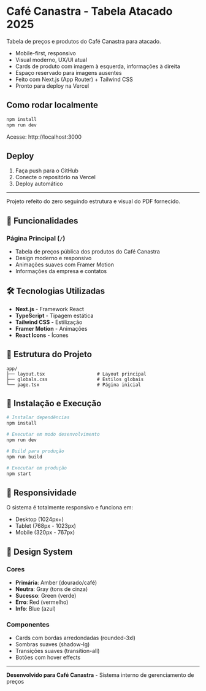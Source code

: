 # Café Canastra - Tabela Atacado 2025

Tabela de preços e produtos do Café Canastra para atacado.

- Mobile-first, responsivo
- Visual moderno, UX/UI atual
- Cards de produto com imagem à esquerda, informações à direita
- Espaço reservado para imagens ausentes
- Feito com Next.js (App Router) + Tailwind CSS
- Pronto para deploy na Vercel

## Como rodar localmente

```bash
npm install
npm run dev
```

Acesse: http://localhost:3000

## Deploy

1. Faça push para o GitHub
2. Conecte o repositório na Vercel
3. Deploy automático

---

Projeto refeito do zero seguindo estrutura e visual do PDF fornecido.

## 🚀 Funcionalidades

### Página Principal (`/`)
- Tabela de preços pública dos produtos do Café Canastra
- Design moderno e responsivo
- Animações suaves com Framer Motion
- Informações da empresa e contatos

## 🛠️ Tecnologias Utilizadas

- **Next.js** - Framework React
- **TypeScript** - Tipagem estática
- **Tailwind CSS** - Estilização
- **Framer Motion** - Animações
- **React Icons** - Ícones

## 📁 Estrutura do Projeto

```
app/
├── layout.tsx                   # Layout principal
├── globals.css                  # Estilos globais
└── page.tsx                     # Página inicial
```

## 🔧 Instalação e Execução

```bash
# Instalar dependências
npm install

# Executar em modo desenvolvimento
npm run dev

# Build para produção
npm run build

# Executar em produção
npm start
```

## 📱 Responsividade

O sistema é totalmente responsivo e funciona em:
- Desktop (1024px+)
- Tablet (768px - 1023px)
- Mobile (320px - 767px)

## 🎨 Design System

### Cores
- **Primária**: Amber (dourado/café)
- **Neutra**: Gray (tons de cinza)
- **Sucesso**: Green (verde)
- **Erro**: Red (vermelho)
- **Info**: Blue (azul)

### Componentes
- Cards com bordas arredondadas (rounded-3xl)
- Sombras suaves (shadow-lg)
- Transições suaves (transition-all)
- Botões com hover effects

---

**Desenvolvido para Café Canastra** - Sistema interno de gerenciamento de preços
